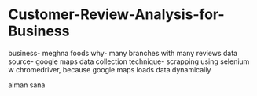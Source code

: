 # Customer-Review-Analysis-for-Business
business- meghna foods
why- many branches with many reviews
data source- google maps
data collection technique- scrapping using selenium w chromedriver, because google maps loads data dynamically


aiman sana